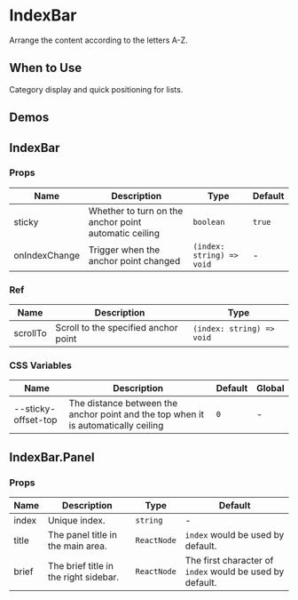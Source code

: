 # IndexBar

Arrange the content according to the letters A-Z.

## When to Use

Category display and quick positioning for lists.

## Demos

<code src="./demos/demo1.tsx"></code>
<code src="./demos/demo2.tsx"></code>
<code src="./demos/demo3.tsx" debug></code>

## IndexBar

### Props

| Name          | Description                                           | Type                      | Default |
| ------------- | ----------------------------------------------------- | ------------------------- | ------- |
| sticky        | Whether to turn on the anchor point automatic ceiling | `boolean`                 | `true`  |
| onIndexChange | Trigger when the anchor point changed                 | `(index: string) => void` | -       |

### Ref

| Name     | Description                          | Type                      |
| -------- | ------------------------------------ | ------------------------- |
| scrollTo | Scroll to the specified anchor point | `(index: string) => void` |

### CSS Variables

| Name                | Description                                                                        | Default | Global |
| ------------------- | ---------------------------------------------------------------------------------- | ------- | ------ |
| --sticky-offset-top | The distance between the anchor point and the top when it is automatically ceiling | `0`     | -      |

## IndexBar.Panel

### Props

| Name  | Description                           | Type        | Default                                                  |
| ----- | ------------------------------------- | ----------- | -------------------------------------------------------- |
| index | Unique index.                         | `string`    | -                                                        |
| title | The panel title in the main area.     | `ReactNode` | `index` would be used by default.                        |
| brief | The brief title in the right sidebar. | `ReactNode` | The first character of `index` would be used by default. |
